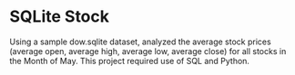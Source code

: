 # SQLite Stock

Using a sample dow.sqlite dataset, analyzed the average stock prices (average open, average high, average low, average close) for all stocks in the Month of May. This project required use of SQL and Python.


